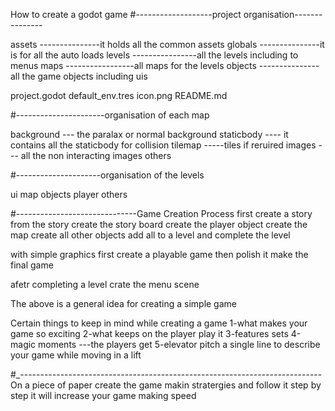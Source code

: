 How to create a godot game 
#-------------------project organisation---------------

assets  ---------------it holds all the common assets 
globals ---------------it is for all the auto loads
levels ----------------all the levels including to menus
maps  -----------------all maps for the levels
objects ---------------all the game objects including uis

project.godot
default_env.tres
icon.png
README.md


#----------------------organisation of each map

background --- the paralax or normal background
staticbody ---- it contains all the staticbody for collision
tilemap -----tiles if reruired
images --- all the non interacting images
others

#---------------------organisation of the levels

ui
map
objects
player
others

#------------------------------Game Creation Process
first create a story 
from the story create the story board
create the player object
create the map
create all other objects
add all to a level and complete the level

with simple graphics first create a playable game then 
polish it make the final game

afetr completing a level
crate the menu scene


The above is a general idea for creating a simple game 

Certain things to keep in mind while creating a game 
1-what makes your game so exciting
2-what keeps on the player play it
3-features sets
4-magic moments ---the players get
5-elevator pitch a single line to describe your game  while moving in a lift

#_---------------------------------------------------------------------------
On a piece of paper create the game makin stratergies and follow it step by step it will increase your game making speed 
